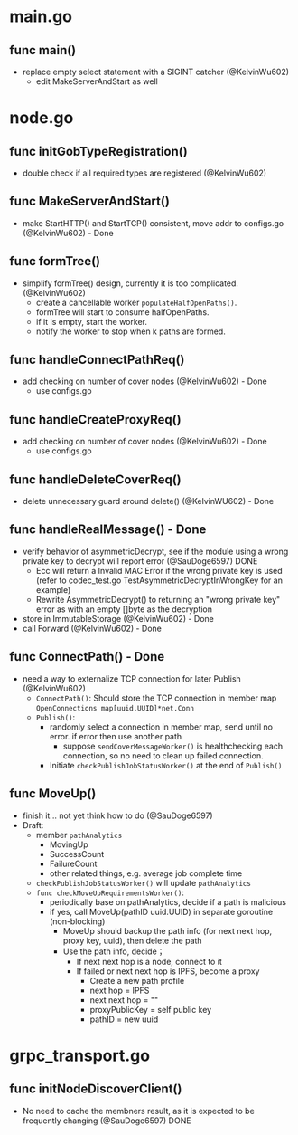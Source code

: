 # main.go

## func main() 

- replace empty select statement with a SIGINT catcher (@KelvinWu602)
    - edit MakeServerAndStart as well


# node.go

## func initGobTypeRegistration()

- double check if all required types are registered (@KelvinWu602)

## func MakeServerAndStart()

- make StartHTTP() and StartTCP() consistent, move addr to configs.go (@KelvinWu602) - Done

## func formTree()

- simplify formTree() design, currently it is too complicated. (@KelvinWu602)
    - create a cancellable worker `populateHalfOpenPaths()`.
    - formTree will start to consume halfOpenPaths.
    - if it is empty, start the worker.
    - notify the worker to stop when k paths are formed.

## func handleConnectPathReq()

- add checking on number of cover nodes (@KelvinWu602) - Done
    - use configs.go

## func handleCreateProxyReq()

- add checking on number of cover nodes (@KelvinWu602) - Done
    - use configs.go

## func handleDeleteCoverReq()

- delete unnecessary guard around delete() (@KelvinWU602) - Done

## func handleRealMessage() - Done

- verify behavior of asymmetricDecrypt, see if the module using a wrong private key to decrypt will report error (@SauDoge6597) DONE
  - Ecc will return a Invalid MAC Error if the wrong private key is used (refer to codec_test.go TestAsymmetricDecryptInWrongKey for an example)
  - Rewrite AsymmetricDecrypt() to returning an "wrong private key" error as with an empty []byte as the decryption
- store in ImmutableStorage (@KelvinWu602) - Done
- call Forward (@KelvinWu602) - Done

## func ConnectPath() - Done

- need a way to externalize TCP connection for later Publish (@KelvinWu602)
    - `ConnectPath()`: Should store the TCP connection in member map `OpenConnections map[uuid.UUID]*net.Conn`
    - `Publish()`: 
        - randomly select a connection in member map, send until no error. if error then use another path
            - suppose `sendCoverMessageWorker()` is healthchecking each connection, so no need to clean up failed connection. 
        - Initiate `checkPublishJobStatusWorker()` at the end of `Publish()`

## func MoveUp()

- finish it... not yet think how to do (@SauDoge6597)
- Draft:
    - member `pathAnalytics`
        - MovingUp
        - SuccessCount
        - FailureCount
        - other related things, e.g. average job complete time
    - `checkPublishJobStatusWorker()` will update `pathAnalytics`
    - `func checkMoveUpRequirementsWorker()`: 
        - periodically base on pathAnalytics, decide if a path is malicious
        - if yes, call MoveUp(pathID uuid.UUID) in separate goroutine (non-blocking)
            - MoveUp should backup the path info (for next next hop, proxy key, uuid), then delete the path 
            - Use the path info, decide；
                - If next next hop is a node, connect to it
                - If failed or next next hop is IPFS, become a proxy
                    - Create a new path profile
                    - next hop = IPFS
                    - next next hop = ""
                    - proxyPublicKey = self public key
                    - pathID = new uuid

# grpc_transport.go

## func initNodeDiscoverClient()

- No need to cache the membners result, as it is expected to be frequently changing (@SauDoge6597) DONE





